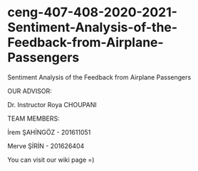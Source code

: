 # ceng-407-408-2020-2021-Sentiment-Analysis-of-the-Feedback-from-Airplane-Passengers
Sentiment Analysis of the Feedback from Airplane Passengers

OUR ADVISOR:

Dr. Instructor Roya CHOUPANI 


TEAM MEMBERS:

İrem ŞAHİNGÖZ - 201611051

Merve ŞİRİN - 201626404


You can visit our wiki page =)
